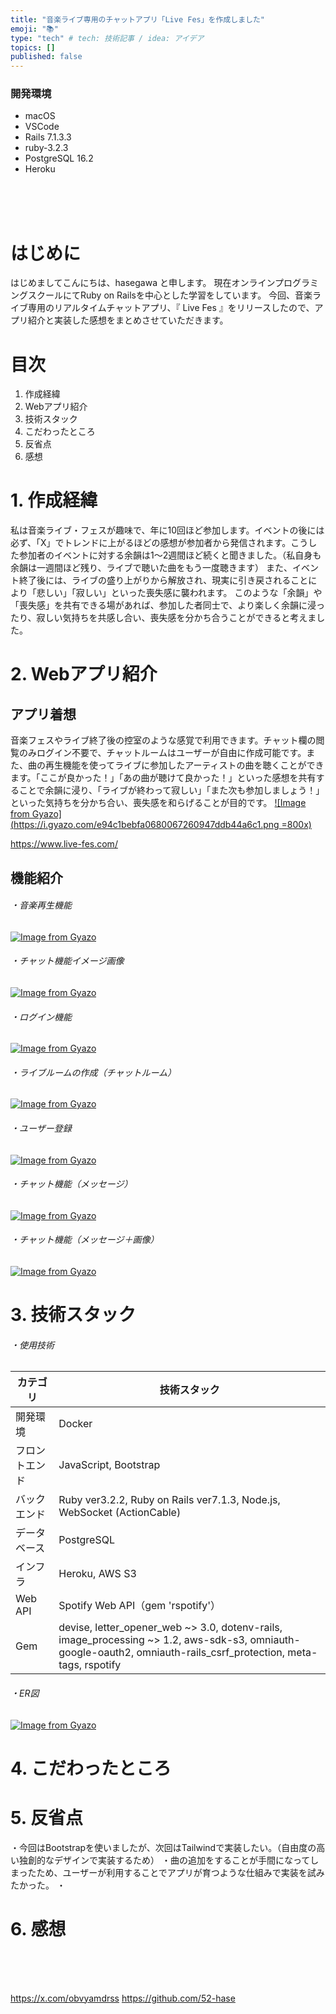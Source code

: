 ```yaml
---
title: "音楽ライブ専用のチャットアプリ「Live Fes」を作成しました"
emoji: "📚"
type: "tech" # tech: 技術記事 / idea: アイデア
topics: []
published: false
---
```

### 開発環境
- macOS
- VSCode
- Rails 7.1.3.3
- ruby-3.2.3
- PostgreSQL 16.2
- Heroku

<br>
<br>
<br>

# はじめに
はじめましてこんにちは、hasegawa と申します。
現在オンラインプログラミングスクールにてRuby on Railsを中心とした学習をしています。
今回、音楽ライブ専用のリアルタイムチャットアプリ、『 Live Fes 』をリリースしたので、アプリ紹介と実装した感想をまとめさせていただきます。


# 目次
1. 作成経緯
2. Webアプリ紹介
3. 技術スタック
4. こだわったところ
5. 反省点
6. 感想

# 1. 作成経緯
私は音楽ライブ・フェスが趣味で、年に10回ほど参加します。イベントの後には必ず、「X」でトレンドに上がるほどの感想が参加者から発信されます。こうした参加者のイベントに対する余韻は1〜2週間ほど続くと聞きました。（私自身も余韻は一週間ほど残り、ライブで聴いた曲をもう一度聴きます） また、イベント終了後には、ライブの盛り上がりから解放され、現実に引き戻されることにより「悲しい」「寂しい」といった喪失感に襲われます。 
このような「余韻」や「喪失感」を共有できる場があれば、参加した者同士で、より楽しく余韻に浸ったり、寂しい気持ちを共感し合い、喪失感を分かち合うことができると考えました。


# 2. Webアプリ紹介

## アプリ着想
音楽フェスやライブ終了後の控室のような感覚で利用できます。チャット欄の閲覧のみログイン不要で、チャットルームはユーザーが自由に作成可能です。また、曲の再生機能を使ってライブに参加したアーティストの曲を聴くことができます。「ここが良かった！」「あの曲が聴けて良かった！」といった感想を共有することで余韻に浸り、「ライブが終わって寂しい」「また次も参加しましょう！」といった気持ちを分かち合い、喪失感を和らげることが目的です。
[![Image from Gyazo](https://i.gyazo.com/e94c1bebfa0680067260947ddb44a6c1.png =800x)](https://gyazo.com/e94c1bebfa0680067260947ddb44a6c1)

https://www.live-fes.com/

## 機能紹介



###### ・音楽再生機能
[![Image from Gyazo](https://i.gyazo.com/d0464225116a9ddc0ac10edd5479c49d.gif)](https://gyazo.com/d0464225116a9ddc0ac10edd5479c49d)

###### ・チャット機能イメージ画像
[![Image from Gyazo](https://i.gyazo.com/f309a56998425c507c2882547688d38b.jpg)](https://gyazo.com/f309a56998425c507c2882547688d38b)

###### ・ログイン機能
[![Image from Gyazo](https://i.gyazo.com/7a22fa0476f12d19f495be04f27e0ccd.gif)](https://gyazo.com/7a22fa0476f12d19f495be04f27e0ccd)

###### ・ライブルームの作成（チャットルーム）
[![Image from Gyazo](https://i.gyazo.com/9781c6a06dbee59435befb55f9a27ba9.gif)](https://gyazo.com/9781c6a06dbee59435befb55f9a27ba9)

###### ・ユーザー登録
[![Image from Gyazo](https://i.gyazo.com/1cafc07782f7994c15d47209d8924dd7.gif)](https://gyazo.com/1cafc07782f7994c15d47209d8924dd7)
###### ・チャット機能（メッセージ）
[![Image from Gyazo](https://i.gyazo.com/162e3d37b702396351c7f3876e20d77a.gif)](https://gyazo.com/162e3d37b702396351c7f3876e20d77a)
###### ・チャット機能（メッセージ＋画像）
[![Image from Gyazo](https://i.gyazo.com/c5d167443140b2c222de275805d51ff0.gif)](https://gyazo.com/c5d167443140b2c222de275805d51ff0)

# 3. 技術スタック
###### ・使用技術
| カテゴリ　   | 技術スタック             |
| ------------| --------------------- |
| 開発環境      | Docker                |
| フロントエンド   |   JavaScript, Bootstrap          |
| バックエンド    | Ruby ver3.2.2, Ruby on Rails ver7.1.3, Node.js, WebSocket (ActionCable)  |
| データベース   | PostgreSQL                             |
| インフラ       |  Heroku, AWS S3                        |
| Web API     |   Spotify Web API（gem 'rspotify'）      |
| Gem         |  devise, letter_opener_web ~> 3.0, dotenv-rails,　image_processing ~> 1.2, aws-sdk-s3, omniauth-google-oauth2, omniauth-rails_csrf_protection, meta-tags, rspotify   |

###### ・ER図
[![Image from Gyazo](https://i.gyazo.com/6b285f81daf9b8100bdb8198284de113.png)](https://gyazo.com/6b285f81daf9b8100bdb8198284de113)

# 4. こだわったところ


# 5. 反省点
・今回はBootstrapを使いましたが、次回はTailwindで実装したい。（自由度の高い独創的なデザインで実装するため）
・曲の追加をすることが手間になってしまったため、ユーザーが利用することでアプリが育つような仕組みで実装を試みたかった。
・


# 6. 感想



<br>
<br>
<br>

https://x.com/obvyamdrss
https://github.com/52-hase

<br>
<br>
<br>

